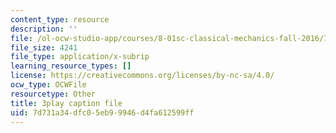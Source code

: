 ```yaml
---
content_type: resource
description: ''
file: /ol-ocw-studio-app/courses/8-01sc-classical-mechanics-fall-2016/7d731a34dfc05eb99946d4fa612599ff_d9ugFckUBcg.vtt
file_size: 4241
file_type: application/x-subrip
learning_resource_types: []
license: https://creativecommons.org/licenses/by-nc-sa/4.0/
ocw_type: OCWFile
resourcetype: Other
title: 3play caption file
uid: 7d731a34-dfc0-5eb9-9946-d4fa612599ff
---
```

